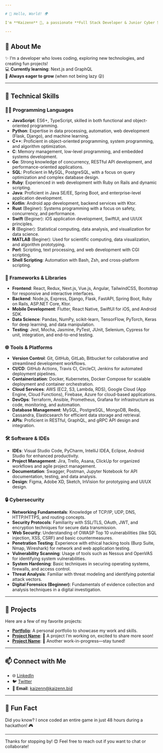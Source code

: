 ```yaml
---

# 🌟 Hello, World! 🌍

I'm **Kaizenn** 👋, a passionate **Full Stack Developer & Junior Cyber Security Enthusiast**

---
```


## 🚀 About Me

✨ I’m a developer who loves coding, exploring new technologies, and creating fun projects!  
💻 **Currently learning**: Next.js and GraphQL  
🌱 **Always eager to grow** (when not being lazy 😜)  

---
## 💼 Technical Skills

### 👩‍💻 Programming Languages
- **JavaScript**: ES6+, TypeScript, skilled in both functional and object-oriented programming.
- **Python**: Expertise in data processing, automation, web development (Flask, Django), and machine learning.
- **C++**: Proficient in object-oriented programming, system programming, and algorithm optimization.
- **C**: Memory management, low-level programming, and embedded systems development.
- **Go**: Strong knowledge of concurrency, RESTful API development, and performance-oriented applications.
- **SQL**: Proficient in MySQL, PostgreSQL, with a focus on query optimization and complex database design.
- **Ruby**: Experienced in web development with Ruby on Rails and dynamic scripting.
- **Java**: Proficient in Java SE/EE, Spring Boot, and enterprise-level application development.
- **Kotlin**: Android app development, backend services with Ktor.
- **Rust** (Beginer): Systems programming with a focus on safety, concurrency, and performance.
- **Swift** (Beginer): iOS application development, SwiftUI, and UI/UX principles.
- **R** (Beginer): Statistical computing, data analysis, and visualization for data science.
- **MATLAB** (Beginer): Used for scientific computing, data visualization, and algorithm prototyping.
- **Perl**: Scripting, text processing, and web development with CGI scripting.
- **Shell Scripting**: Automation with Bash, Zsh, and cross-platform scripting.

### 🚀 Frameworks & Libraries
- **Frontend**: React, Redux, Next.js, Vue.js, Angular, TailwindCSS, Bootstrap for responsive and interactive interfaces.
- **Backend**: Node.js, Express, Django, Flask, FastAPI, Spring Boot, Ruby on Rails, ASP.NET Core, Ktor.
- **Mobile Development**: Flutter, React Native, SwiftUI for iOS, and Android SDK.
- **Data Science**: Pandas, NumPy, scikit-learn, TensorFlow, PyTorch, Keras for deep learning, and data manipulation.
- **Testing**: Jest, Mocha, Jasmine, PyTest, JUnit, Selenium, Cypress for unit, integration, and end-to-end testing.

### 🌐 Tools & Platforms
- **Version Control**: Git, GitHub, GitLab, Bitbucket for collaborative and streamlined development workflows.
- **CI/CD**: GitHub Actions, Travis CI, CircleCI, Jenkins for automated deployment pipelines.
- **Containerization**: Docker, Kubernetes, Docker Compose for scalable deployment and container orchestration.
- **Cloud Services**: AWS (EC2, S3, Lambda, RDS), Google Cloud (App Engine, Cloud Functions), Firebase, Azure for cloud-based applications.
- **DevOps**: Terraform, Ansible, Prometheus, Grafana for infrastructure as code, monitoring, and automation.
- **Database Management**: MySQL, PostgreSQL, MongoDB, Redis, Cassandra, Elasticsearch for efficient data storage and retrieval.
- **APIs**: Proficient in RESTful, GraphQL, and gRPC API design and integration.

### 🛠 Software & IDEs
- **IDEs**: Visual Studio Code, PyCharm, IntelliJ IDEA, Eclipse, Android Studio for enhanced productivity.
- **Project Management**: Jira, Trello, Asana, ClickUp for organized workflows and agile project management.
- **Documentation**: Swagger, Postman, Jupyter Notebook for API documentation, testing, and data analysis.
- **Design**: Figma, Adobe XD, Sketch, InVision for prototyping and UI/UX design.

### 🔒 Cybersecurity
- **Networking Fundamentals**: Knowledge of TCP/IP, UDP, DNS, HTTP/HTTPS, and routing concepts.
- **Security Protocols**: Familiarity with SSL/TLS, OAuth, JWT, and encryption techniques for secure data transmission.
- **Web Security**: Understanding of OWASP Top 10 vulnerabilities (like SQL injection, XSS, CSRF) and basic countermeasures.
- **Penetration Testing**: Experience with ethical hacking tools (Burp Suite, Nmap, Wireshark) for network and web application testing.
- **Vulnerability Scanning**: Usage of tools such as Nessus and OpenVAS for identifying system vulnerabilities.
- **System Hardening**: Basic techniques in securing operating systems, firewalls, and access control.
- **Threat Analysis**: Familiar with threat modeling and identifying potential attack vectors.
- **Digital Forensics (Beginner)**: Fundamentals of evidence collection and analysis techniques in a digital investigation.

---

## 🎨 Projects

Here are a few of my favorite projects:

- **[Portfolio](https://github.com/kaizenn-me/)**: A personal portfolio to showcase my work and skills.
- **[Project Name](https://github.com/kaizenn-me/)**: 🐾 A project I’m working on, excited to share more soon!
- **[Project Name](https://github.com/kaizenn-me/)**: 🐾 Another work-in-progress—stay tuned!

---

## 📫 Connect with Me

- 🌐 [LinkedIn](https://www.linkedin.com/login)
- 🐦 [Twitter](https://twitter.com/login)
- 📧 **Email**: kaizenn@kaizenn.bid

---

## 🥳 Fun Fact

Did you know? I once coded an entire game in just 48 hours during a hackathon! 🎮  

---

Thanks for stopping by! 😊 Feel free to reach out if you want to chat or collaborate!
